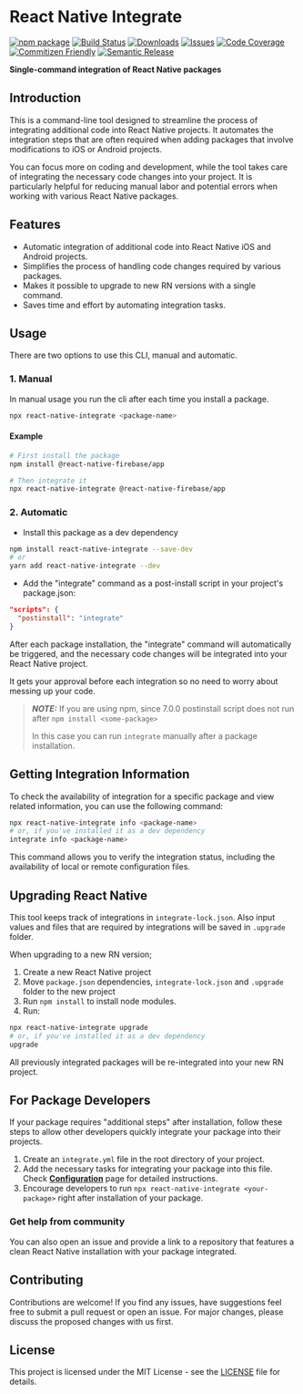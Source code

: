 # React Native Integrate

[![npm package][npm-img]][npm-url]
[![Build Status][build-img]][build-url]
[![Downloads][downloads-img]][downloads-url]
[![Issues][issues-img]][issues-url]
[![Code Coverage][codecov-img]][codecov-url]
[![Commitizen Friendly][commitizen-img]][commitizen-url]
[![Semantic Release][semantic-release-img]][semantic-release-url]

**Single-command integration of React Native packages**

## Introduction

This is a command-line tool designed to streamline the process of integrating additional code into React Native projects. It automates the integration steps that are often required when adding packages that involve modifications to iOS or Android projects.

You can focus more on coding and development, while the tool takes care of integrating the necessary code changes into your project. It is particularly helpful for reducing manual labor and potential errors when working with various React Native packages.

## Features

- Automatic integration of additional code into React Native iOS and Android projects.
- Simplifies the process of handling code changes required by various packages.
- Makes it possible to upgrade to new RN versions with a single command.
- Saves time and effort by automating integration tasks.

## Usage

There are two options to use this CLI, manual and automatic.

### 1. Manual
In manual usage you run the cli after each time you install a package.
```bash
npx react-native-integrate <package-name>
```

#### Example
```bash
# First install the package
npm install @react-native-firebase/app

# Then integrate it
npx react-native-integrate @react-native-firebase/app
```

### 2. Automatic
- Install this package as a dev dependency

```bash
npm install react-native-integrate --save-dev
# or
yarn add react-native-integrate --dev
```

- Add the "integrate" command as a post-install script in your project's package.json:

```json
"scripts": {
  "postinstall": "integrate"
}
```

After each package installation, the "integrate" command will automatically be triggered, and the necessary code changes will be integrated into your React Native project.

It gets your approval before each integration so no need to worry about messing up your code.

> **_NOTE:_**  If you are using npm, since 7.0.0 postinstall script does not run after `npm install <some-package>`
> 
> In this case you can run `integrate` manually after a package installation.

## Getting Integration Information

To check the availability of integration for a specific package and view related information, you can use the following command:

```bash
npx react-native-integrate info <package-name>
# or, if you've installed it as a dev dependency
integrate info <package-name>
```

This command allows you to verify the integration status, including the availability of local or remote configuration files.

## Upgrading React Native

This tool keeps track of integrations in `integrate-lock.json`. Also input values and files that are required by integrations will be saved in `.upgrade` folder.

When upgrading to a new RN version;
1. Create a new React Native project
2. Move `package.json` dependencies, `integrate-lock.json` and `.upgrade` folder to the new project
3. Run `npm install` to install node modules.
4. Run:
```bash
npx react-native-integrate upgrade
# or, if you've installed it as a dev dependency
upgrade
```
All previously integrated packages will be re-integrated into your new RN project.

## For Package Developers

If your package requires "additional steps" after installation, follow these steps to allow other developers quickly integrate your package into their projects.

1. Create an `integrate.yml` file in the root directory of your project.
2. Add the necessary tasks for integrating your package into this file. Check **[Configuration](docs/CONFIGURATION.md)** page for detailed instructions.
3. Encourage developers to run `npx react-native-integrate <your-package>` right after installation of your package.

### Get help from community

You can also open an issue and provide a link to a repository that features a clean React Native installation with your package integrated.

## Contributing

Contributions are welcome! If you find any issues, have suggestions feel free to submit a pull request or open an issue. For major changes, please discuss the proposed changes with us first.

## License

This project is licensed under the MIT License - see the [LICENSE](LICENSE) file for details.

[build-img]:https://github.com/react-native-integrate/integrate/actions/workflows/release.yml/badge.svg
[build-url]:https://github.comreact-native-integrate/integrate/actions/workflows/release.yml
[downloads-img]:https://img.shields.io/npm/dt/react-native-integrate
[downloads-url]:https://www.npmtrends.com/react-native-integrate
[npm-img]:https://img.shields.io/npm/v/react-native-integrate
[npm-url]:https://www.npmjs.com/package/react-native-integrate
[issues-img]:https://img.shields.io/github/issues/react-native-integrate/integrate
[issues-url]:https://github.com/react-native-integrate/integrate/issues
[codecov-img]:https://codecov.io/gh/react-native-integrate/integrate/branch/main/graph/badge.svg
[codecov-url]:https://codecov.io/gh/react-native-integrate/integrate
[semantic-release-img]:https://img.shields.io/badge/%20%20%F0%9F%93%A6%F0%9F%9A%80-semantic--release-e10079.svg
[semantic-release-url]:https://github.com/semantic-release/semantic-release
[commitizen-img]:https://img.shields.io/badge/commitizen-friendly-brightgreen.svg
[commitizen-url]:http://commitizen.github.io/cz-cli/
